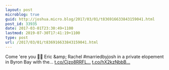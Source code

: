```yaml
---
layout: post
microblog: true
guid: http://joshua.micro.blog/2017/03/01/t836916633843159041.html
post_id: 33935
date: 2017-03-01T23:30:49+1100
lastmod: 2019-07-30T17:41:19+1100
type: post
url: /2017/03/01/t836916633843159041.html
---
```

Come 'ere you 🙏🏻 Eric &amp;amp; Rachel #marriedbyjosh in a private elopement in Byron Bay with the… [t.co/Cjzo8RRFL...](https://t.co/Cjzo8RRFLJ) [t.co/hX2kzNbbB...](https://t.co/hX2kzNbbBQ)
